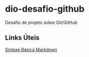 # dio-desafio-github
 Desafio de projeto sobre Git/GitHub

## Links Úteis
[Sintaxe Básica Markdown](https://www.markdownguide.org/getting-started/)
